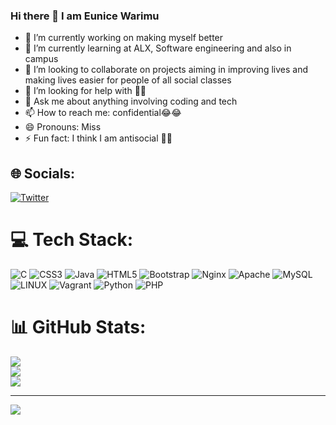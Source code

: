 ### Hi there 👋 I am Eunice Warimu 

- 🔭 I’m currently working on making myself better
- 🌱 I’m currently learning at ALX, Software engineering and also in campus
- 👯 I’m looking to collaborate on projects aiming in improving lives and making lives easier for people of all social classes
- 🤔 I’m looking for help with 🤷‍♀️
- 💬 Ask me about anything involving coding and tech 
- 📫 How to reach me: confidential😂😂
- 😄 Pronouns: Miss
- ⚡ Fun fact: I think I am antisocial 🤦‍♀️

## 🌐 Socials:
[![Twitter](https://img.shields.io/badge/Twitter-%231DA1F2.svg?logo=Twitter&logoColor=white)](https://twitter.com/eunice-kihumba) 

# 💻 Tech Stack:
![C](https://img.shields.io/badge/c-%2300599C.svg?style=for-the-badge&logo=c&logoColor=white) ![CSS3](https://img.shields.io/badge/css3-%231572B6.svg?style=for-the-badge&logo=css3&logoColor=white) ![Java](https://img.shields.io/badge/java-%23ED8B00.svg?style=for-the-badge&logo=java&logoColor=white) ![HTML5](https://img.shields.io/badge/html5-%23E34F26.svg?style=for-the-badge&logo=html5&logoColor=white) ![Bootstrap](https://img.shields.io/badge/bootstrap-%23563D7C.svg?style=for-the-badge&logo=bootstrap&logoColor=white) ![Nginx](https://img.shields.io/badge/nginx-%23009639.svg?style=for-the-badge&logo=nginx&logoColor=white) ![Apache](https://img.shields.io/badge/apache-%23D42029.svg?style=for-the-badge&logo=apache&logoColor=white) ![MySQL](https://img.shields.io/badge/mysql-%2300f.svg?style=for-the-badge&logo=mysql&logoColor=white) ![LINUX](https://img.shields.io/badge/Linux-FCC624?style=for-the-badge&logo=linux&logoColor=black) ![Vagrant](https://img.shields.io/badge/vagrant-%231563FF.svg?style=for-the-badge&logo=vagrant&logoColor=white) ![Python](https://img.shields.io/badge/python-3670A0?style=for-the-badge&logo=python&logoColor=ffdd54) ![PHP](https://img.shields.io/badge/php-%23777BB4.svg?style=for-the-badge&logo=php&logoColor=white)
# 📊 GitHub Stats:
![](https://github-readme-stats.vercel.app/api?username=Ewairim&theme=dark&hide_border=false&include_all_commits=true&count_private=true)<br/>
![](https://github-readme-streak-stats.herokuapp.com/?user=Ewairim&theme=dark&hide_border=false)<br/>
![](https://github-readme-stats.vercel.app/api/top-langs/?username=Ewairim&theme=dark&hide_border=false&include_all_commits=true&count_private=true&layout=compact)

---
[![](https://visitcount.itsvg.in/api?id=Ewairim&icon=0&color=0)](https://visitcount.itsvg.in)

